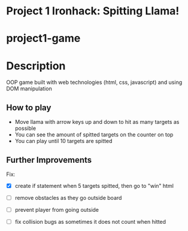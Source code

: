 # Project 1 Ironhack: Spitting Llama!

# project1-game

# Description 

OOP game built with web technologies (html, css, javascript) and using DOM manipulation


## How to play

- Move llama with arrow keys up and down to hit as many targets as possible
- You can see the amount of spitted targets on the counter on top
- You can play until 10 targets are spitted 



## Further Improvements

Fix:
- [x] create if statement when 5 targets spitted, then go to "win" html
- [ ] remove obstacles as they go outside board
- [ ] prevent player from going outside
- [ ] fix collision bugs as sometimes it does not count when hitted 




